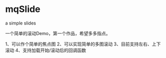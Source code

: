 # mqSlide
a simple slides

一个简单的滚动Demo，第一个作品，希望多多指点。

1、可以作个简单的焦点图
2、可以实现简单的多图滚动
3、目前支持左右、上下滚动
4、支持加载开始/滚动后的回调函数
